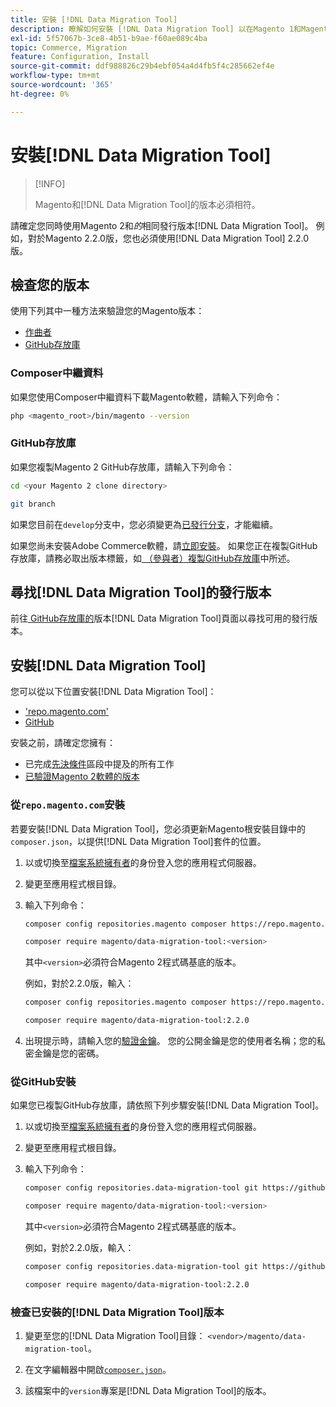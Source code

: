 ```yaml
---
title: 安裝 [!DNL Data Migration Tool]
description: 瞭解如何安裝 [!DNL Data Migration Tool] 以在Magento 1和Magento 2之間傳輸資料。
exl-id: 5f57067b-3ce8-4b51-b9ae-f60ae089c4ba
topic: Commerce, Migration
feature: Configuration, Install
source-git-commit: ddf988826c29b4ebf054a4d4fb5f4c285662ef4e
workflow-type: tm+mt
source-wordcount: '365'
ht-degree: 0%

---
```


# 安裝[!DNL Data Migration Tool]

>[!INFO]
>
>Magento和[!DNL Data Migration Tool]的版本必須相符。


請確定您同時使用Magento 2和&#x200B;*的*&#x200B;相同發行版本[!DNL Data Migration Tool]。 例如，對於Magento 2.2.0版，您也必須使用[!DNL Data Migration Tool] 2.2.0版。

## 檢查您的版本

使用下列其中一種方法來驗證您的Magento版本：

- [作曲者](#composer-metapackage)
- [GitHub存放庫](#github-repository)

### Composer中繼資料

如果您使用Composer中繼資料下載Magento軟體，請輸入下列命令：

```bash
php <magento_root>/bin/magento --version
```

### GitHub存放庫

如果您複製Magento 2 GitHub存放庫，請輸入下列命令：

```bash
cd <your Magento 2 clone directory>
```

```bash
git branch
```

如果您目前在`develop`分支中，您必須變更為[已發行分支](https://developer.adobe.com/commerce/contributor/guides/install/change-version/)，才能繼續。

如果您尚未安裝Adobe Commerce軟體，請[立即安裝](../../installation/prerequisites/commerce.md)。
如果您正在複製GitHub存放庫，請務必取出版本標籤，如[ （參與者）複製GitHub存放庫](https://developer.adobe.com/commerce/contributor/guides/install/clone-repository/)中所述。

## 尋找[!DNL Data Migration Tool]的發行版本

前往[ GitHub存放庫的](https://github.com/magento/data-migration-tool/releases)版本[!DNL Data Migration Tool]頁面以尋找可用的發行版本。

## 安裝[!DNL Data Migration Tool]

您可以從以下位置安裝[!DNL Data Migration Tool]：

- [&#39;repo.magento.com&#39;](#install-from-repomagentocom)
- [GitHub](#install-from-github)

安裝之前，請確定您擁有：

- 已完成[先決條件](prerequisites.md)區段中提及的所有工作
- [已驗證Magento 2軟體的版本](install.md#check-your-version)

### 從`repo.magento.com`安裝

若要安裝[!DNL Data Migration Tool]，您必須更新Magento根安裝目錄中的`composer.json`，以提供[!DNL Data Migration Tool]套件的位置。

1. 以或切換至[檔案系統擁有者](../../installation/prerequisites/file-system/overview.md)的身份登入您的應用程式伺服器。
1. 變更至應用程式根目錄。
1. 輸入下列命令：

   ```bash
   composer config repositories.magento composer https://repo.magento.com
   ```

   ```bash
   composer require magento/data-migration-tool:<version>
   ```

   其中`<version>`必須符合Magento 2程式碼基底的版本。

   例如，對於2.2.0版，輸入：

   ```bash
   composer config repositories.magento composer https://repo.magento.com
   ```

   ```bash
   composer require magento/data-migration-tool:2.2.0
   ```

1. 出現提示時，請輸入您的[驗證金鑰](../../installation/prerequisites/authentication-keys.md)。 您的公開金鑰是您的使用者名稱；您的私密金鑰是您的密碼。

### 從GitHub安裝

如果您已複製GitHub存放庫，請依照下列步驟安裝[!DNL Data Migration Tool]。

1. 以或切換至[檔案系統擁有者](../../installation/prerequisites/file-system/overview.md)的身份登入您的應用程式伺服器。
1. 變更至應用程式根目錄。
1. 輸入下列命令：

   ```bash
   composer config repositories.data-migration-tool git https://github.com/magento/data-migration-tool
   ```

   ```bash
   composer require magento/data-migration-tool:<version>
   ```

   其中`<version>`必須符合Magento 2程式碼基底的版本。

   例如，對於2.2.0版，輸入：

   ```bash
   composer config repositories.data-migration-tool git https://github.com/magento/data-migration-tool
   ```

   ```bash
   composer require magento/data-migration-tool:2.2.0
   ```

### 檢查已安裝的[!DNL Data Migration Tool]版本

1. 變更至您的[!DNL Data Migration Tool]目錄： `<vendor>/magento/data-migration-tool`。

1. 在文字編輯器中開啟[`composer.json`](https://github.com/magento/data-migration-tool/blob/2.4/composer.json)。

1. 該檔案中的`version`專案是[!DNL Data Migration Tool]的版本。
